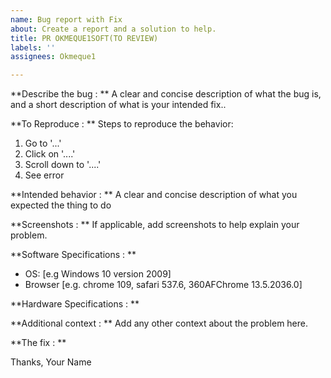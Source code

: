 ```yaml
---
name: Bug report with Fix
about: Create a report and a solution to help.
title: PR OKMEQUE1SOFT(TO REVIEW)
labels: ''
assignees: Okmeque1

---
```


**Describe the bug : **
A clear and concise description of what the bug is, and a short description of what is your intended fix..

**To Reproduce : **
Steps to reproduce the behavior:
1. Go to '...'
2. Click on '....'
3. Scroll down to '....'
4. See error

**Intended behavior : **
A clear and concise description of what you expected the thing to do

**Screenshots : **
If applicable, add screenshots to help explain your problem.

**Software Specifications : **
 - OS: [e.g Windows 10 version 2009]
 - Browser [e.g. chrome 109, safari 537.6, 360AFChrome 13.5.2036.0]

**Hardware Specifications : **

**Additional context : **
Add any other context about the problem here.

**The fix : **

Thanks,
Your Name
